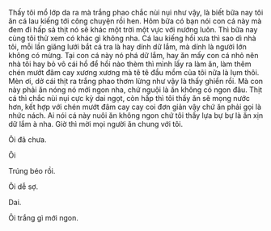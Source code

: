 Thấy tôi mổ lớp da ra mà trắng phao chắc nùi nụi như vậy, là biết bữa nay tôi ăn cá lau kiếng tới công chuyện rồi hen. Hôm bữa có bạn nói con cá này mà đem đi hấp sả thịt nó sẽ khác một trời một vực với nướng luôn. Thì bữa nay cùng tôi thử xem có khác gì không nha. Cá lau kiếng hồi xưa thì sao dì nhà tôi, mỗi lần giăng lưới bắt cá tra là hay dính dữ lắm, mà dính là người lớn không có mừng. Tại con cá này nó phá dữ lắm, hay ăn mấy con cá nhỏ nên nhà tôi hay bỏ vô cái hồ để hồi nào thèm thì mình lấy ra làm ăn, làm thêm chén mướt đâm cay xương xương mà tê tê đầu mồm của tôi nữa là lụm thôi. Mèn ơi, dở cái thịt ra trắng phao thơm lừng như vậy là thấy ghiền rồi. Mà con này phải ăn nóng nó mới ngon nha, chứ nguội là ăn không có ngon đâu. Thịt cá thì chắc nùi nụi cực kỳ dai ngọt, còn hấp thì tôi thấy ăn sẽ mọng nước hơn, kết hợp với chén mướt đâm cay cay coi đơn giản vậy chứ ăn phải gọi là nhức nách. Ai nói cá này nuôi ăn không ngon chứ tôi thấy lựa bự bự là ăn xịn dữ lắm à nha. Giờ thì mời mọi người ăn chung với tôi.

Ôi đã chưa.

Ôi

Trúng béo rồi.

Ôi dễ sợ.

Dai.

Ôi trắng gì mới ngon.